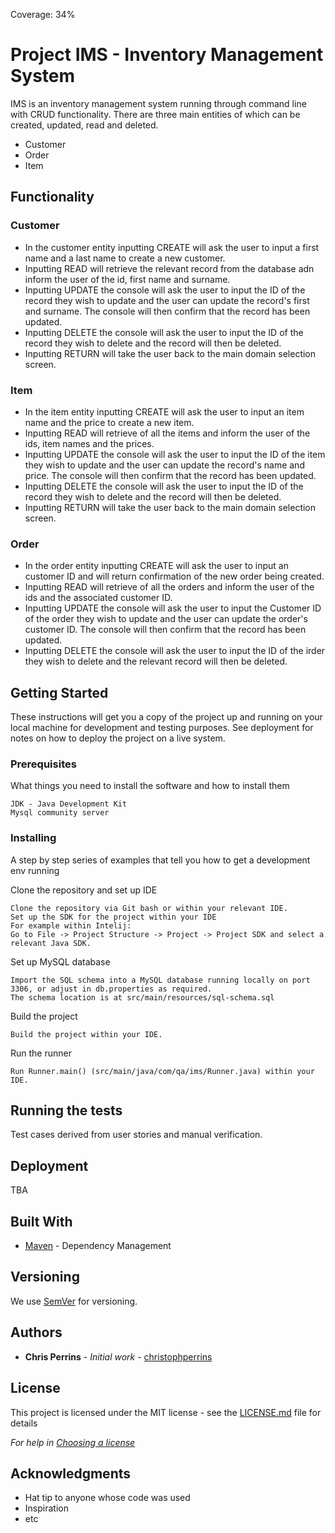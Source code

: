 Coverage: 34%
# Project IMS - Inventory Management System 


IMS is an inventory management system running through command line with CRUD functionality. 
There are three main entities of which can be created, updated, read and deleted. 
- Customer
- Order
- Item

## Functionality 

### Customer 
- In the customer entity inputting CREATE will ask the user to input a first name and a last name to create a new customer. 
- Inputting READ will retrieve the relevant record from the database adn inform the user of the id, first name and surname.
- Inputting UPDATE the console will ask the user to input the ID of the record they wish to update and the user can update the record's first and surname. The console will then confirm that the record has been updated. 
- Inputting DELETE the console will ask the user to input the ID of the record they wish to delete and the record will then be deleted. 
- Inputting RETURN will take the user back to the main domain selection screen. 


### Item
- In the item entity inputting CREATE will ask the user to input an item name and the price to create a new item. 
- Inputting READ will retrieve of all the items and inform the user of the ids, item names and the prices. 
- Inputting UPDATE the console will ask the user to input the ID of the item they wish to update and the user can update the record's name and price. The console will then confirm that the record has been updated. 
- Inputting DELETE the console will ask the user to input the ID of the record they wish to delete and the record will then be deleted. 
- Inputting RETURN will take the user back to the main domain selection screen. 

### Order
- In the order entity inputting CREATE will ask the user to input an customer ID and will return confirmation of the new order being created. 
- Inputting READ will retrieve of all the orders and inform the user of the ids and the associated customer ID. 
- Inputting UPDATE the console will ask the user to input the Customer ID of the order they wish to update and the user can update the order's customer ID. The console will then confirm that the record has been updated. 
- Inputting DELETE the console will ask the user to input the ID of the irder they wish to delete and the relevant record will then be deleted. 


## Getting Started

These instructions will get you a copy of the project up and running on your local machine for development and testing purposes. See deployment for notes on how to deploy the project on a live system.

### Prerequisites

What things you need to install the software and how to install them

```
JDK - Java Development Kit
Mysql community server
```

### Installing

A step by step series of examples that tell you how to get a development env running

Clone the repository and set up IDE

```
Clone the repository via Git bash or within your relevant IDE. 
Set up the SDK for the project within your IDE 
For example within Intelij:
Go to File -> Project Structure -> Project -> Project SDK and select a relevant Java SDK. 
```

Set up MySQL database
```
Import the SQL schema into a MySQL database running locally on port 3306, or adjust in db.properties as required. 
The schema location is at src/main/resources/sql-schema.sql

```

Build the project
```
Build the project within your IDE. 
```

Run the runner
```
Run Runner.main() (src/main/java/com/qa/ims/Runner.java) within your IDE. 

```

## Running the tests

Test cases derived from user stories and manual verification. 

## Deployment

TBA

## Built With

* [Maven](https://maven.apache.org/) - Dependency Management

## Versioning

We use [SemVer](http://semver.org/) for versioning.

## Authors

* **Chris Perrins** - *Initial work* - [christophperrins](https://github.com/christophperrins)

## License

This project is licensed under the MIT license - see the [LICENSE.md](LICENSE.md) file for details 

*For help in [Choosing a license](https://choosealicense.com/)*

## Acknowledgments

* Hat tip to anyone whose code was used
* Inspiration
* etc
